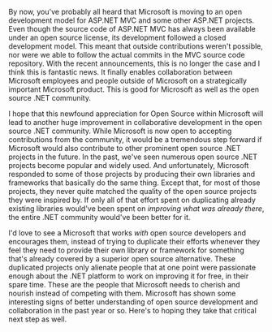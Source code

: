 By now, you've probably all heard that Microsoft is moving to an open development model for ASP.NET MVC and some other ASP.NET projects. Even though the source code of ASP.NET MVC has always been available under an open source license, its development followed a closed development model. This meant that outside contributions weren't possible, nor were we able to follow the actual commits in the MVC source code repository. With the recent announcements, this is no longer the case and I think this is fantastic news. It finally enables collaboration between Microsoft employees and people outside of Microsoft on a strategically important Microsoft product. This is good for Microsoft as well as the open source .NET community.

I hope that this newfound appreciation for Open Source within Microsoft will lead to another huge improvement in collaborative development in the open source .NET community. While Microsoft is now open to accepting contributions from the community, it would be a tremendous step forward if Microsoft would also contribute to other prominent open source .NET projects in the future. In the past, we've seen numerous open source .NET projects become popular and widely used. And unfortunately, Microsoft responded to some of those projects by producing their own libraries and frameworks that basically do the same thing. Except that, for most of those projects, they never quite matched the quality of the open source projects they were inspired by. If only all of that effort spent on duplicating already existing libraries would've been spent on *improving what was already there*, the entire .NET community would've been better for it.

I'd love to see a Microsoft that works *with* open source developers and encourages them, instead of trying to duplicate their efforts whenever they feel they need to provide their own library or framework for something that's already covered by a superior open source alternative. These duplicated projects only alienate people that at one point were passionate enough about the .NET platform to work on improving it for free, in their spare time. These are the people that Microsoft needs to cherish and nourish instead of competing with them. Microsoft has shown some interesting signs of better understanding of open source development and collaboration in the past year or so. Here's to hoping they take that critical next step as well.
